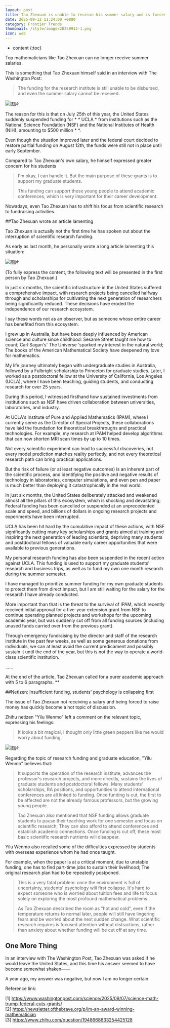 ```yaml
---
layout: post
title: Tao Zhexuan is unable to receive his summer salary and is forced to raise money for himself and his students
date: 2025-09-12 11:24:00 +0800
category: Frontier Trends
thumbnail: /style/image/20250912-1.png
icon: web
---
```

* content
{:toc}

Top mathematicians like Tao Zhexuan can no longer receive summer salaries.

This is something that Tao Zhexuan himself said in an interview with The Washington Post:

>The funding for the research institute is still unable to be disbursed, and even the summer salary cannot be received.

![图片](/style/image/2025-09-12-1/1.png)

The reason for this is that on July 25th of this year, the United States suddenly suspended funding for * * UCLA * from institutions such as the National Science Foundation (NSF) and the National Institutes of Health (NIH), amounting to $500 million * *.

Even though the situation improved later and the federal court decided to restore partial funding on August 12th, the funds were still not in place until early September.

Compared to Tao Zhexuan's own salary, he himself expressed greater concern for his students

>I'm okay, I can handle it. But the main purpose of these grants is to support my graduate students.
> 
>This funding can support these young people to attend academic conferences, which is very important for their career development.

Nowadays, even Tao Zhexuan has to shift his focus from scientific research to fundraising activities.

##Tao Zhexuan wrote an article lamenting

Tao Zhexuan is actually not the first time he has spoken out about the interruption of scientific research funding.

As early as last month, he personally wrote a long article lamenting this situation:

![图片](/style/image/2025-09-12-1/2.png)

(To fully express the content, the following text will be presented in the first person by Tao Zhexuan.)

In just six months, the scientific infrastructure in the United States suffered a comprehensive impact, with research projects being cancelled halfway through and scholarships for cultivating the next generation of researchers being significantly reduced. These decisions have eroded the independence of our research ecosystem.

I say these words not as an observer, but as someone whose entire career has benefited from this ecosystem.

I grew up in Australia, but have been deeply influenced by American science and culture since childhood: Sesame Street taught me how to count; Carl Sagan's' The Universe 'sparked my interest in the natural world; The books of the American Mathematical Society have deepened my love for mathematics.

My life journey ultimately began with undergraduate studies in Australia, followed by a Fulbright scholarship to Princeton for graduate studies. Later, I worked as a postdoctoral fellow at the University of California, Los Angeles (UCLA), where I have been teaching, guiding students, and conducting research for over 25 years.

During this period, I witnessed firsthand how sustained investments from institutions such as NSF have driven collaboration between universities, laboratories, and industry.

At UCLA's Institute of Pure and Applied Mathematics (IPAM), where I currently serve as the Director of Special Projects, these collaborations have laid the foundation for theoretical breakthroughs and practical technologies. For example, my research at IPAM helped develop algorithms that can now shorten MRI scan times by up to 10 times.

Not every scientific experiment can lead to successful discoveries, not every model prediction matches reality perfectly, and not every theoretical research path can bring practical applications.

But the risk of failure (or at least negative outcomes) is an inherent part of the scientific process, and identifying the positive and negative results of technology in laboratories, computer simulations, and even pen and paper is much better than deploying it catastrophically in the real world.

In just six months, the United States deliberately attacked and weakened almost all the pillars of this ecosystem, which is shocking and devastating; Federal funding has been cancelled or suspended at an unprecedented scale and speed, and billions of dollars in ongoing research projects and experiments have been interrupted.

UCLA has been hit hard by the cumulative impact of these actions, with NSF significantly cutting many key scholarships and grants aimed at training and inspiring the next generation of leading scientists, depriving many students and postdoctoral fellows of valuable early career opportunities that were available to previous generations.

My personal research funding has also been suspended in the recent action against UCLA. This funding is used to support my graduate students' research and business trips, as well as to fund my own one month research during the summer semester.

I have managed to prioritize summer funding for my own graduate students to protect them from direct impact, but I am still waiting for the salary for the research I have already conducted.

More important than that is the threat to the survival of IPAM, which recently received initial approval for a five-year extension grant from NSF to continue operating planned projects and workshops for the upcoming academic year, but was suddenly cut off from all funding sources (including unused funds carried over from the previous grant).

Through emergency fundraising by the director and staff of the research institute in the past few weeks, as well as some generous donations from individuals, we can at least avoid the current predicament and possibly sustain it until the end of the year, but this is not the way to operate a world-class scientific institution.

……

At the end of the article, Tao Zhexuan called for a purer academic approach with 5 to 6 paragraphs. **

##Netizen: Insufficient funding, students' psychology is collapsing first

The issue of Tao Zhexuan not receiving a salary and being forced to raise money has quickly become a hot topic of discussion.

Zhihu netizen "Yilu Wenmo" left a comment on the relevant topic, expressing his feelings:

>It looks a bit magical, I thought only little green peppers like me would worry about funding.

![图片](/style/image/2025-09-12-1/3.png)

Regarding the topic of research funding and graduate education, "Yilu Wenmo" believes that:

>It supports the operation of the research institute, advances the professor's research projects, and more directly, sustains the lives of graduate students and postdoctoral fellows. Many students' scholarships, RA positions, and opportunities to attend international conferences are all linked to funding. Once funding is cut, the first to be affected are not the already famous professors, but the growing young people.
> 
>Tao Zhexuan also mentioned that NSF funding allows graduate students to pause their teaching work for one semester and focus on scientific research; They can also afford to attend conferences and establish academic connections. Once funding is cut off, these most basic scientific research nutrients will disappear.

Yilu Wenmo also recalled some of the difficulties expressed by students with overseas experience whom he had once taught.

For example, when the paper is at a critical moment, due to unstable funding, one has to find part-time jobs to sustain their livelihood; The original research plan had to be repeatedly postponed.

>This is a very fatal problem: once the environment is full of uncertainty, students' psychology will first collapse. It's hard to expect someone who is worried about tuition fees and life to focus solely on exploring the most profound mathematical problems.
> 
>As Tao Zhexuan described the room as "hot and cold", even if the temperature returns to normal later, people will still have lingering fears and be worried about the next sudden change. What scientific research requires is focused attention without distractions, rather than anxiety about whether funding will be cut off at any time.

## One More Thing

In an interview with The Washington Post, Tao Zhexuan was asked if he would leave the United States, and this time his answer seemed to have become somewhat shaken——

A year ago, my answer was negative, but now I am no longer certain

Reference link:

\[1\] https://www.washingtonpost.com/science/2025/09/07/science-math-trump-federal-cuts-grants/   
\[2\] https://newsletter.ofthebrave.org/p/im-an-award-winning-mathematician   
\[3\] https://www.zhihu.com/question/1948668633254425128